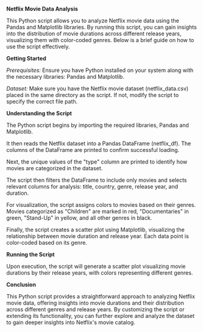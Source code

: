 **Netflix Movie Data Analysis**

This Python script allows you to analyze Netflix movie data using the Pandas and Matplotlib libraries. By running this script, you can gain insights into the distribution of movie durations across different release years, visualizing them with color-coded genres. Below is a brief guide on how to use the script effectively.

**Getting Started**

*Prerequisites:*  Ensure you have Python installed on your system along with the necessary libraries: Pandas and Matplotlib. 

*Dataset:*  Make sure you have the Netflix movie dataset (netflix_data.csv) placed in the same directory as the script. If not, modify the script to specify the correct file path.

**Understanding the Script**

The Python script begins by importing the required libraries, Pandas and Matplotlib. 

It then reads the Netflix dataset into a Pandas DataFrame (netflix_df). The columns of the DataFrame are printed to confirm successful loading.

Next, the unique values of the "type" column are printed to identify how movies are categorized in the dataset.

The script then filters the DataFrame to include only movies and selects relevant columns for analysis: title, country, genre, release year, and duration.

For visualization, the script assigns colors to movies based on their genres. Movies categorized as "Children" are marked in red, "Documentaries" in green, "Stand-Up" in yellow, and all other genres in black.

Finally, the script creates a scatter plot using Matplotlib, visualizing the relationship between movie duration and release year. Each data point is color-coded based on its genre.

**Running the Script**

Upon execution, the script will generate a scatter plot visualizing movie durations by their release years, with colors representing different genres.

**Conclusion**

This Python script provides a straightforward approach to analyzing Netflix movie data, offering insights into movie durations and their distribution across different genres and release years. By customizing the script or extending its functionality, you can further explore and analyze the dataset to gain deeper insights into Netflix's movie catalog.
